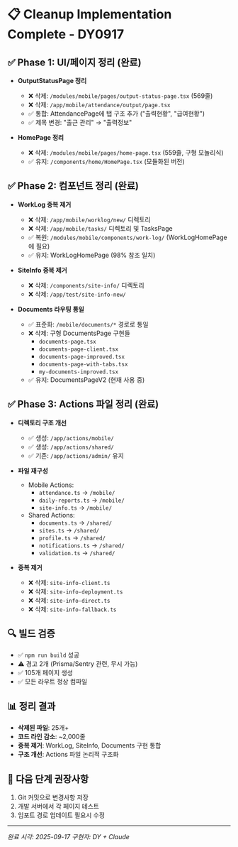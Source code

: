 # 📋 Cleanup Implementation Complete - DY0917

## ✅ Phase 1: UI/페이지 정리 (완료)

- **OutputStatusPage 정리**
  - ❌ 삭제: `/modules/mobile/pages/output-status-page.tsx` (569줄)
  - ❌ 삭제: `/app/mobile/attendance/output/page.tsx`
  - ✅ 통합: AttendancePage에 탭 구조 추가 ("출력현황", "급여현황")
  - ✅ 제목 변경: "출근 관리" → "출력정보"

- **HomePage 정리**
  - ❌ 삭제: `/modules/mobile/pages/home-page.tsx` (559줄, 구형 모놀리식)
  - ✅ 유지: `/components/home/HomePage.tsx` (모듈화된 버전)

## ✅ Phase 2: 컴포넌트 정리 (완료)

- **WorkLog 중복 제거**
  - ❌ 삭제: `/app/mobile/worklog/new/` 디렉토리
  - ❌ 삭제: `/app/mobile/tasks/` 디렉토리 및 TasksPage
  - ✅ 복원: `/modules/mobile/components/work-log/` (WorkLogHomePage에 필요)
  - ✅ 유지: WorkLogHomePage (98% 참조 일치)

- **SiteInfo 중복 제거**
  - ❌ 삭제: `/components/site-info/` 디렉토리
  - ❌ 삭제: `/app/test/site-info-new/`

- **Documents 라우팅 통일**
  - ✅ 표준화: `/mobile/documents/*` 경로로 통일
  - ❌ 삭제: 구형 DocumentsPage 구현들
    - `documents-page.tsx`
    - `documents-page-client.tsx`
    - `documents-page-improved.tsx`
    - `documents-page-with-tabs.tsx`
    - `my-documents-improved.tsx`
  - ✅ 유지: DocumentsPageV2 (현재 사용 중)

## ✅ Phase 3: Actions 파일 정리 (완료)

- **디렉토리 구조 개선**
  - ✅ 생성: `/app/actions/mobile/`
  - ✅ 생성: `/app/actions/shared/`
  - ✅ 기존: `/app/actions/admin/` 유지

- **파일 재구성**
  - Mobile Actions:
    - `attendance.ts` → `/mobile/`
    - `daily-reports.ts` → `/mobile/`
    - `site-info.ts` → `/mobile/`
  - Shared Actions:
    - `documents.ts` → `/shared/`
    - `sites.ts` → `/shared/`
    - `profile.ts` → `/shared/`
    - `notifications.ts` → `/shared/`
    - `validation.ts` → `/shared/`

- **중복 제거**
  - ❌ 삭제: `site-info-client.ts`
  - ❌ 삭제: `site-info-deployment.ts`
  - ❌ 삭제: `site-info-direct.ts`
  - ❌ 삭제: `site-info-fallback.ts`

## 🔍 빌드 검증

- ✅ `npm run build` 성공
- ⚠️ 경고 2개 (Prisma/Sentry 관련, 무시 가능)
- ✅ 105개 페이지 생성
- ✅ 모든 라우트 정상 컴파일

## 📊 정리 결과

- **삭제된 파일**: 25개+
- **코드 라인 감소**: ~2,000줄
- **중복 제거**: WorkLog, SiteInfo, Documents 구현 통합
- **구조 개선**: Actions 파일 논리적 구조화

## 🚀 다음 단계 권장사항

1. Git 커밋으로 변경사항 저장
2. 개발 서버에서 각 페이지 테스트
3. 임포트 경로 업데이트 필요시 수정

---

_완료 시각: 2025-09-17_
_구현자: DY + Claude_
